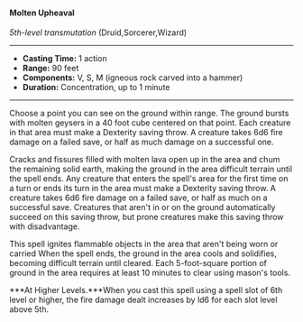 #### Molten Upheaval
*5th-level transmutation* (Druid,Sorcerer,Wizard)
___
- **Casting Time:** 1 action
- **Range:** 90 feet
- **Components:** V, S, M (igneous rock carved into a hammer)
- **Duration:** Concentration, up to 1 minute
---
Choose a point you can see on the ground within range. The ground bursts with molten geysers in a 40 foot cube centered on that point. Each creature in that area must make a Dexterity saving throw. A creature takes 6d6 fire damage on a failed save, or half as much damage on a successful one.

Cracks and fissures filled with molten lava open up in the area and chum the remaining solid earth, making the ground in the area difficult terrain until the spell ends. Any creature that enters the spell's area for the first time on a turn or ends its turn in the area must make a Dexterity saving throw. A creature takes 6d6 fire damage on a failed save, or half as much on a successful save. Creatures that aren't in or on the ground automatically succeed on this saving throw, but prone creatures make this saving throw with disadvantage.

This spell ignites flammable objects in the area that aren't being worn or carried When the spell ends, the ground in the area cools and solidifies, becoming difficult terrain until cleared. Each 5-foot-square portion of ground in the area requires at least 10 minutes to clear using mason's tools.

***At Higher Levels.***When you cast this spell using a spell slot of 6th level or higher, the fire damage dealt increases by ld6 for each slot level above 5th.
